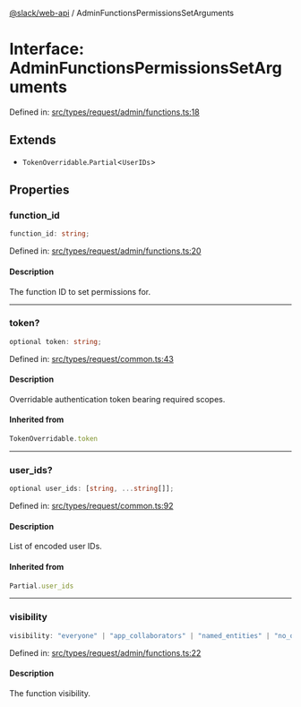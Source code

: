 [@slack/web-api](../index.md) / AdminFunctionsPermissionsSetArguments

# Interface: AdminFunctionsPermissionsSetArguments

Defined in: [src/types/request/admin/functions.ts:18](https://github.com/slackapi/node-slack-sdk/blob/main/packages/web-api/src/types/request/admin/functions.ts#L18)

## Extends

- `TokenOverridable`.`Partial`\<`UserIDs`\>

## Properties

### function\_id

```ts
function_id: string;
```

Defined in: [src/types/request/admin/functions.ts:20](https://github.com/slackapi/node-slack-sdk/blob/main/packages/web-api/src/types/request/admin/functions.ts#L20)

#### Description

The function ID to set permissions for.

***

### token?

```ts
optional token: string;
```

Defined in: [src/types/request/common.ts:43](https://github.com/slackapi/node-slack-sdk/blob/main/packages/web-api/src/types/request/common.ts#L43)

#### Description

Overridable authentication token bearing required scopes.

#### Inherited from

```ts
TokenOverridable.token
```

***

### user\_ids?

```ts
optional user_ids: [string, ...string[]];
```

Defined in: [src/types/request/common.ts:92](https://github.com/slackapi/node-slack-sdk/blob/main/packages/web-api/src/types/request/common.ts#L92)

#### Description

List of encoded user IDs.

#### Inherited from

```ts
Partial.user_ids
```

***

### visibility

```ts
visibility: "everyone" | "app_collaborators" | "named_entities" | "no_one";
```

Defined in: [src/types/request/admin/functions.ts:22](https://github.com/slackapi/node-slack-sdk/blob/main/packages/web-api/src/types/request/admin/functions.ts#L22)

#### Description

The function visibility.
